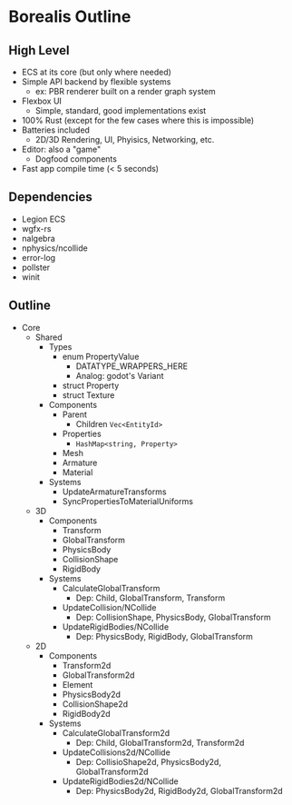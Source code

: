 # Borealis Outline

## High Level

* ECS at its core (but only where needed)
* Simple API backend by flexible systems
    * ex: PBR renderer built on a render graph system
* Flexbox UI
    * Simple, standard, good implementations exist
* 100% Rust (except for the few cases where this is impossible)
* Batteries included
    * 2D/3D Rendering, UI, Phyisics, Networking, etc.
* Editor: also a "game"
    * Dogfood components
* Fast app compile time (< 5 seconds)

## Dependencies

* Legion ECS
* wgfx-rs
* nalgebra
* nphysics/ncollide
* error-log
* pollster
* winit

## Outline

* Core
    * Shared
        * Types
            * enum PropertyValue
                * DATATYPE_WRAPPERS_HERE
                * Analog: godot's Variant
            * struct Property
            * struct Texture
        * Components
            <!-- Hierarchy -->
            * Parent
                * Children ```Vec<EntityId>```
            <!-- Properties -->
            * Properties
                * ```HashMap<string, Property>```
            <!-- Rendering -->
            * Mesh
            * Armature
            * Material
        * Systems
            <!-- Rendering -->
            * UpdateArmatureTransforms
            * SyncPropertiesToMaterialUniforms
    * 3D
        * Components
            <!-- Position -->
            * Transform
            * GlobalTransform
            <!-- Physics -->
            * PhysicsBody
            * CollisionShape
            * RigidBody
        * Systems
            <!-- Position -->
            * CalculateGlobalTransform
                * Dep: Child, GlobalTransform, Transform
            <!-- Physics -->
            * UpdateCollision/NCollide
                * Dep: CollisionShape, PhysicsBody, GlobalTransform
            * UpdateRigidBodies/NCollide
                * Dep: PhysicsBody, RigidBody, GlobalTransform
    * 2D
        * Components
            <!-- Position -->
            * Transform2d
            * GlobalTransform2d
            <!-- UI -->
            * Element
            <!-- Physics -->
            * PhysicsBody2d
            * CollisionShape2d
            * RigidBody2d
        * Systems
            <!-- Position -->
            * CalculateGlobalTransform2d
                * Dep: Child, GlobalTransform2d, Transform2d
            <!-- Physics -->
            * UpdateCollisions2d/NCollide
                * Dep: CollisioShape2d, PhysicsBody2d, GlobalTransform2d
            * UpdateRigidBodies2d/NCollide
                * Dep: PhysicsBody2d, RigidBody2d, GlobalTransform2d